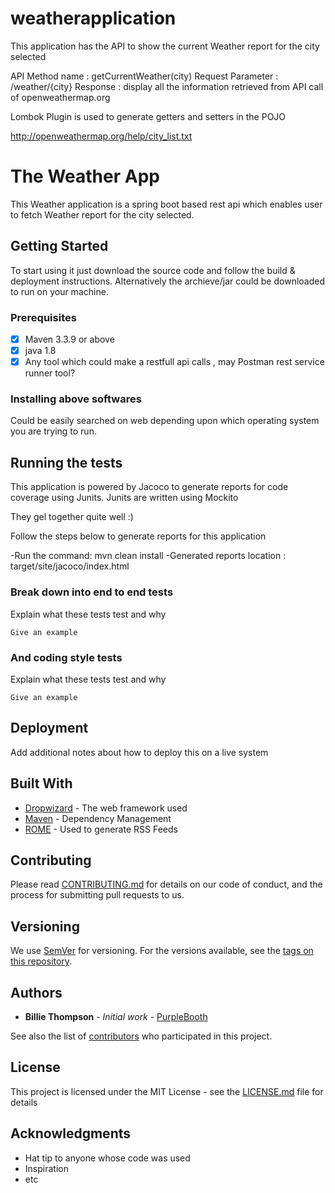 # weatherapplication

This application has the API to show the current Weather report for the city selected

API Method name : getCurrentWeather(city)
Request Parameter : /weather/{city}
Response : display all the information retrieved from API call of openweathermap.org

Lombok Plugin is used to generate getters and setters in the POJO

http://openweathermap.org/help/city_list.txt

# The Weather App

This Weather application is a spring boot based rest api which enables user to fetch Weather report for the city selected.

## Getting Started

To start using it just download the source code and follow the build & deployment instructions.
Alternatively the archieve/jar could be downloaded to run on your machine.

### Prerequisites

- [x] Maven 3.3.9 or above
- [x] java 1.8
- [x] Any tool which could make a restfull api calls , may Postman rest service runner tool?

### Installing above softwares

Could be easily searched on web depending upon which operating system you are trying to run.

## Running the tests

This application is powered by Jacoco to generate reports for code coverage using Junits.
Junits are written using Mockito

They gel together quite well :)

Follow the steps below to generate reports for this application

-Run the command: mvn clean install
-Generated reports location : target/site/jacoco/index.html

### Break down into end to end tests

Explain what these tests test and why

```
Give an example
```

### And coding style tests

Explain what these tests test and why

```
Give an example
```

## Deployment

Add additional notes about how to deploy this on a live system

## Built With

* [Dropwizard](http://www.dropwizard.io/1.0.2/docs/) - The web framework used
* [Maven](https://maven.apache.org/) - Dependency Management
* [ROME](https://rometools.github.io/rome/) - Used to generate RSS Feeds

## Contributing

Please read [CONTRIBUTING.md](https://gist.github.com/PurpleBooth/b24679402957c63ec426) for details on our code of conduct, and the process for submitting pull requests to us.

## Versioning

We use [SemVer](http://semver.org/) for versioning. For the versions available, see the [tags on this repository](https://github.com/your/project/tags). 

## Authors

* **Billie Thompson** - *Initial work* - [PurpleBooth](https://github.com/PurpleBooth)

See also the list of [contributors](https://github.com/your/project/contributors) who participated in this project.

## License

This project is licensed under the MIT License - see the [LICENSE.md](LICENSE.md) file for details

## Acknowledgments

* Hat tip to anyone whose code was used
* Inspiration
* etc





